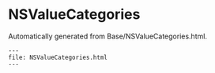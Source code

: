 
# NSValueCategories

Automatically generated from Base/NSValueCategories.html.

``` {raw} html
---
file: NSValueCategories.html
---
```
